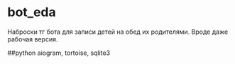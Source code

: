 # bot_eda
Наброски тг бота для записи детей на обед их родителями. Вроде даже рабочая версия.

##python
aiogram, tortoise, sqlite3
